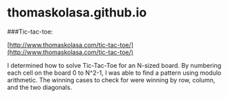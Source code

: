 # thomaskolasa.github.io

###Tic-tac-toe:

[http://www.thomaskolasa.com/tic-tac-toe/](http://www.thomaskolasa.com/tic-tac-toe/)

I determined how to solve Tic-Tac-Toe for an N-sized board. By numbering each cell on the board 0 to N^2-1, I was able to find a pattern using modulo arithmetic. The winning cases to check for were winning by row, column, and the two diagonals.
